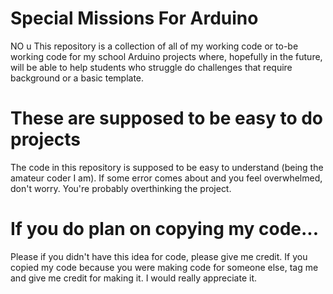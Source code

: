 # Special Missions For Arduino
NO u
This repository is a collection of all of my working code or to-be working code for my school Arduino projects where, hopefully in the future, will be able to help students who struggle do challenges that require background or a basic template.

# These are supposed to be easy to do projects

The code in this repository is supposed to be easy to understand (being the amateur coder I am). If some error comes about and you feel overwhelmed, don't worry. You're probably overthinking the project.

# If you do plan on copying my code...

Please if you didn't have this idea for code, please give me credit. If you copied my code because you were making code for someone else, tag me and give me credit for making it. I would really appreciate it.
